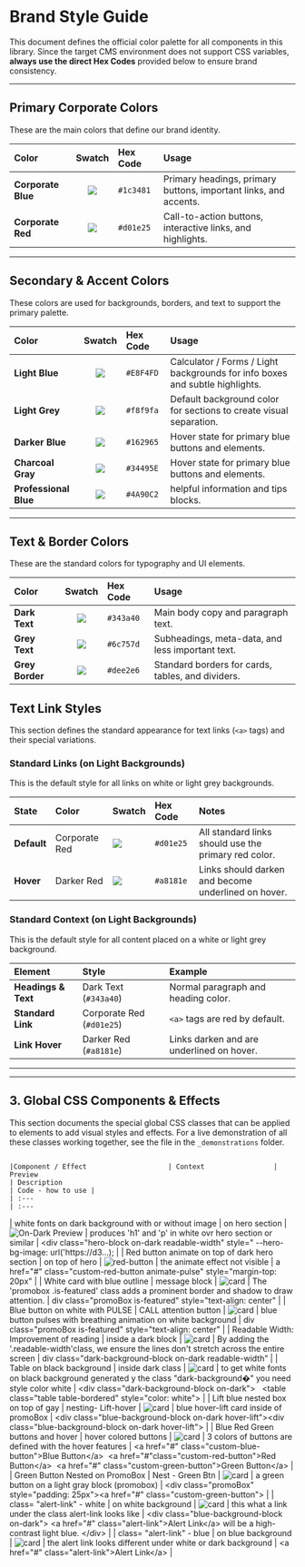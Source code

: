 # Brand Style Guide

This document defines the official color palette for all components in this library. Since the target CMS environment does not support CSS variables, **always use the direct Hex Codes** provided below to ensure brand consistency.

---

## Primary Corporate Colors

These are the main colors that define our brand identity.

| Color | Swatch | Hex Code | Usage |
| :--- | :---: | :--- | :--- |
| **Corporate Blue** | ![](https://placehold.co/60x30/1c3481/1c3481.png) | `#1c3481` | Primary headings, primary buttons, important links, and accents. |
| **Corporate Red** | ![](https://placehold.co/60x30/d01e25/d01e25.png) | `#d01e25` | Call-to-action buttons, interactive links, and highlights. |

---

## Secondary & Accent Colors

These colors are used for backgrounds, borders, and text to support the primary palette.

| Color | Swatch | Hex Code | Usage |
| :--- | :---: | :--- | :--- |
| **Light Blue** | ![](https://placehold.co/60x30/E8F4FD/E8F4FD.png) | `#E8F4FD` | Calculator / Forms / Light backgrounds for info boxes and subtle highlights. |
| **Light Grey** | ![](https://placehold.co/60x30/f8f9fa/f8f9fa.png) | `#f8f9fa` | Default background color for sections to create visual separation. |
| **Darker Blue** | ![](https://placehold.co/60x30/162965/162965.png) | `#162965` | Hover state for primary blue buttons and elements. |
| **Charcoal Gray** | ![](https://placehold.co/60x30/34495E/34495E.png) | `#34495E` | Hover state for primary blue buttons and elements. |
| **Professional Blue** | ![](https://placehold.co/60x30/4A90C2/4A90C2.png) | `#4A90C2` | helpful information and tips blocks. |

---

## Text & Border Colors

These are the standard colors for typography and UI elements.

| Color | Swatch | Hex Code | Usage |
| :--- | :---: | :--- | :--- |
| **Dark Text** | ![](https://placehold.co/60x30/343a40/343a40.png) | `#343a40` | Main body copy and paragraph text. |
| **Grey Text** | ![](https://placehold.co/60x30/6c757d/6c757d.png) | `#6c757d` | Subheadings, meta-data, and less important text. |
| **Grey Border** | ![](https://placehold.co/60x30/dee2e6/dee2e6.png) | `#dee2e6` | Standard borders for cards, tables, and dividers. |



## Text Link Styles

This section defines the standard appearance for text links (`<a>` tags) and their special variations.

### Standard Links (on Light Backgrounds)

This is the default style for all links on white or light grey backgrounds.

| State | Color | Swatch | Hex Code | Notes |
| :--- | :--- | :--- | :--- | :--- |
| **Default** | Corporate Red | ![](https://placehold.co/60x30/d01e25/d01e25.png) | `#d01e25` | All standard links should use the primary red color. |
| **Hover** | Darker Red | ![](https://placehold.co/60x30/a8181e/a8181e.png) | `#a8181e` | Links should darken and become underlined on hover. |

### Standard Context (on Light Backgrounds)

This is the default style for all content placed on a white or light grey background.

| Element | Style | Example |
| :--- | :--- | :--- |
| **Headings & Text** | Dark Text (`#343a40`) | Normal paragraph and heading color. |
| **Standard Link** | Corporate Red (`#d01e25`) | `<a>` tags are red by default. |
| **Link Hover** | Darker Red (`#a8181e`) | Links darken and are underlined on hover. |

---
---

## 3. Global CSS Components & Effects

This section documents the special global CSS classes that can be applied to elements to add visual styles and effects. For a live demonstration of all these classes working together, see the file in the `_demonstrations` folder.
                                                                                        
                                                                                                                                                     
                                                                                                                                                                                                                                                                                                                  
                                                                                                                                                                                                                                                                                                                                |Component / Effect                    | Context                 | Preview                                                                               | Description                                                                                      | Code - how to use |                                                                         | :---                                                                                                       | :---                                                                                                                                                                                                                                                                            
| white fonts on dark background with or without image | on hero section       | ![On-Dark Preview](./_assets/style-guide-images/hero-block-on-dark-readable-width.jpg) | produces 'h1' and 'p' in white ovr hero section or similar                                                 | <div   class="hero-block on-dark readable-width"   style="     --hero-bg-image: url('https://d3...);                                                                                                                                                                            |
| Red button animate on top of dark hero section       | on top of hero        | ![red-button](./_assets/style-guide-images/custom-red-button-animate-pulse.gif)        | the animate effect not visible                                                                             | a href="#" class="custom-red-button animate-pulse" style="margin-top: 20px"                                                                                                                                                                                                     |
| White card with blue outline                         | message block         | ![card](./_assets/style-guide-images/promobox-is-featured.jpg)                         | The 'promobox .is-featured' class adds a prominent border and shadow to draw attention.                    | div class="promoBox is-featured" style="text-align: center"                                                                                                                                                                                                                     |
| Blue button on white with PULSE                      | CALL attention button | ![card](./_assets/style-guide-images/custom-blue-button-animate-pulse.gif)             | blue button pulses with breathing animation on white background                                            | div class="promoBox is-featured" style="text-align: center"                                                                                                                                                                                                                     |
| Readable Width: Improvement of reading               | inside a dark block   | ![card](./_assets/style-guide-images/readable-width.jpg)                               | By adding the '.readable-width'class, we ensure the lines don't stretch across the entire screen           | div class="dark-background-block on-dark readable-width"                                                                                                                                                                                                                        |
| Table on black background                            | inside dark class     | ![card](./_assets/style-guide-images/table-black-bkgd-white-fonts.jpg)                 | to get white fonts on black background generated y the class "dark-background�" you need style color white | &lt;div class=&quot;dark-background-block on-dark&quot;&gt; &nbsp;&nbsp;&lt;table class=&quot;table table-bordered&quot; style=&quot;color: white&quot;&gt;                                                                                                                     |
| Lift blue nested box on top of gay                   | nesting- Lift-hover   | ![card](./_assets/style-guide-images/blue-bx-nested-gray-hover-lift.gif)               | blue hover-lift card inside of promoBox                                                                    | &lt;div class=&quot;blue-background-block on-dark hover-lift&quot;&gt;&lt;div class=&quot;blue-background-block on-dark hover-lift&quot;&gt;                                                                                                                                    |
| Blue Red Green buttons and hover                     | hover colored buttons | ![card](./_assets/style-guide-images/blue-red-green-buttons.gif)                       | 3 colors of buttons are defined with the hover features                                                    | &lt;a href=&quot;#&quot; class=&quot;custom-blue-button&quot;&gt;Blue Button&lt;/a&gt;&nbsp; &lt;a href=&quot;#&quot;class=&quot;custom-red-button&quot;&gt;Red Button&lt;/a&gt;&nbsp; &lt;a href=&quot;#&quot; class=&quot;custom-green-button&quot;&gt;Green Button&lt;/a&gt; |
| Green Button Nested on PromoBox                      | Nest - Green Btn      | ![card](./_assets/style-guide-images/green-btn-neste-on-promobox-hover.gif)            | a green button on a light gray block (promobox)                                                            | &lt;div class=&quot;promoBox&quot; style=&quot;padding: 25px&quot;&gt;&lt;a href=&quot;#&quot; class=&quot;custom-green-button&quot;&gt;                                                                                                                                        |
| class= "alert-link" - white                          | on white background   | ![card](./_assets/style-guide-images/alert-link-on-white.jpg)                          | this what a link under the class alert-link looks like                                                     | &lt;div class="blue-background-block on-dark"&gt; &lt;a href="#" class="alert-link"&gt;Alert Link&lt;/a&gt; will be a high-contrast light blue. &lt;/div&gt;                                                                                                                    |
| class= "alert-link" - blue                           | on blue background    | ![card](./_assets/style-guide-images/alert-link-on-blue.jpg)                           | the alert link looks different under white or dark background                                              | &lt;a href="#" class="alert-link"&gt;Alert Link&lt;/a&gt;                                                                                                                                                                                                                       |
